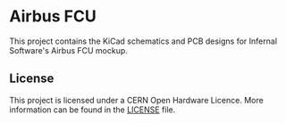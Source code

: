 # Airbus FCU

This project contains the KiCad schematics and PCB designs for Infernal Software's Airbus FCU mockup.

## License

This project is licensed under a CERN Open Hardware Licence. More information can be found in the [LICENSE](./LICENSE) file.

